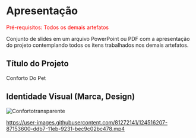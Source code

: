 # Apresentação

<span style="color:red">Pré-requisitos: Todos os demais artefatos</span>

Conjunto de slides em um arquivo PowerPoint ou PDF com a apresentação do projeto contemplando todos os itens trabalhados nos demais artefatos.

## Título do Projeto

Conforto Do Pet

## Identidade Visual (Marca, Design)

![Confortotransparente](https://user-images.githubusercontent.com/81272141/118405503-93e69a80-b64e-11eb-9bff-e0e2dd41bae7.png)


https://user-images.githubusercontent.com/81272141/124516207-87153600-ddb7-11eb-9231-bec9c02bc478.mp4
